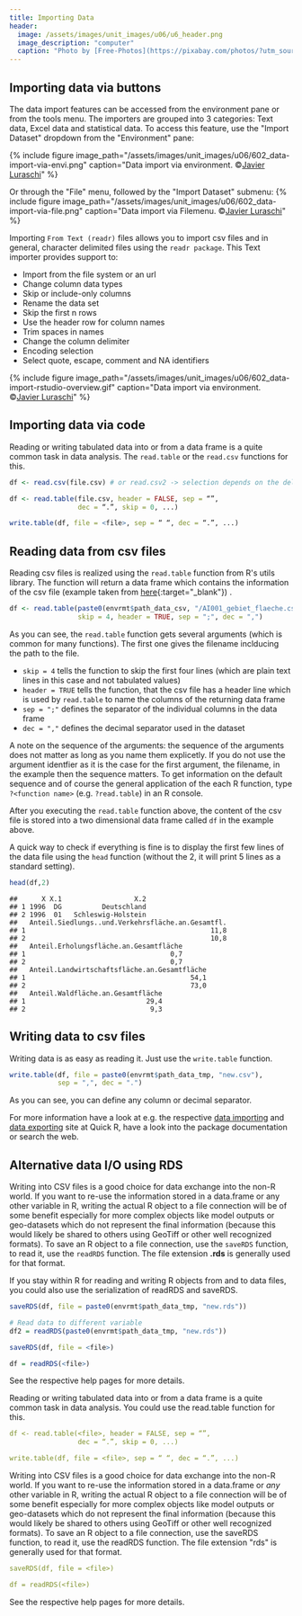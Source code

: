 ```yaml
---
title: Importing Data
header:
  image: /assets/images/unit_images/u06/u6_header.png
  image_description: "computer"
  caption: "Photo by [Free-Photos](https://pixabay.com/photos/?utm_source=link-attribution&amp;utm_medium=referral&amp;utm_campaign=image&amp;utm_content=336373) [Pixabay](https://pixabay.com/de/?utm_source=link-attribution&amp;utm_medium=referral&amp;utm_campaign=image&amp;utm_content=336373)"
---
```


<!--more-->


## Importing data via buttons

The data import features can be accessed from the environment pane or from the tools menu. The importers are grouped into 3 categories: Text data, Excel data and statistical data. To access this feature, use the "Import Dataset" dropdown from the "Environment" pane:

{% include figure image_path="/assets/images/unit_images/u06/602_data-import-via-envi.png" caption="Data import via environment. ©[Javier Luraschi](https://support.rstudio.com/hc/en-us/articles/218611977-Importing-Data-with-RStudio)" %}


Or through the "File" menu, followed by the "Import Dataset" submenu:
{% include figure image_path="/assets/images/unit_images/u06/602_data-import-via-file.png" caption="Data import via Filemenu. ©[Javier Luraschi](https://support.rstudio.com/hc/en-us/articles/218611977-Importing-Data-with-RStudio)" %}


Importing `From Text (readr)` files allows you to import csv files and in general, character delimited files using the `readr package`. This Text importer provides support to:

* Import from the file system or an url
* Change column data types
* Skip or include-only columns
* Rename the data set
* Skip the first n rows
* Use the header row for column names
* Trim spaces in names
* Change the column delimiter
* Encoding selection
* Select quote, escape, comment and NA identifiers


{% include figure image_path="/assets/images/unit_images/u06/602_data-import-rstudio-overview.gif" caption="Data import via environment. ©[Javier Luraschi](https://support.rstudio.com/hc/en-us/articles/218611977-Importing-Data-with-RStudio)" %}


## Importing data via code
Reading or writing tabulated data into or from a data frame is a quite common task in data analysis. The `read.table` or the `read.csv` functions for this.

```r
df <- read.csv(file.csv) # or read.csv2 -> selection depends on the delimiter and seperator
```

```r
df <- read.table(file.csv, header = FALSE, sep = “”,
                 dec = “.”, skip = 0, ...)

write.table(df, file = <file>, sep = “ “, dec = “.”, ...)
```

## Reading data from csv files

Reading csv files is realized using the `read.table` function from R's utils library. The function will return a data frame which contains the information of the csv file (example taken from [here](https://www.regionalstatistik.de/genesis/online/){:target="_blank"}) .


```r
df <- read.table(paste0(envrmt$path_data_csv, "/AI001_gebiet_flaeche.csv"),
                 skip = 4, header = TRUE, sep = ";", dec = ",")
```

As you can see, the `read.table` function gets several arguments (which is common for many functions). The first one gives the filename inclducing the path to the file.
* `skip = 4` tells the function to skip the first four lines (which are plain text lines in this case and not tabulated values)
* `header = TRUE` tells the function, that the csv file has a header line which is used by `read.table` to name the columns of the returning data frame
* `sep = ";"` defines the separator of the individual columns in the data frame
* `dec = ","` defines the decimal separator used in the dataset

A note on the sequence of the arguments: the sequence of the arguments does
not matter as long as you name them explicetly. If you do not use the argument
identfier as it is the case for the first argument, the filename, in the example
then the sequence matters. To get information on the default sequence and of
course the general application of the each R function, type `?<function name>`
(e.g. `?read.table`) in an R console.

After you executing the `read.table` function above, the content of the csv file is
stored into a two dimensional data frame called `df` in the example above.

A quick way to check if everything is fine is to display the first few lines of
the data file using the `head` function (without the 2, it will print 5 lines as a standard setting).

```r
head(df,2)
```

```
##      X X.1                  X.2
## 1 1996  DG          Deutschland
## 2 1996  01   Schleswig-Holstein
##   Anteil.Siedlungs..und.Verkehrsfläche.an.Gesamtfl.
## 1                                              11,8
## 2                                              10,8
##   Anteil.Erholungsfläche.an.Gesamtfläche
## 1                                    0,7
## 2                                    0,7
##   Anteil.Landwirtschaftsfläche.an.Gesamtfläche
## 1                                         54,1
## 2                                         73,0
##   Anteil.Waldfläche.an.Gesamtfläche
## 1                              29,4
## 2                               9,3
```

## Writing data to csv files
Writing data is as easy as reading it. Just use the `write.table` function.

```r
write.table(df, file = paste0(envrmt$path_data_tmp, "new.csv"),
            sep = ",", dec = ".")
```
As you can see, you can define any column or decimal separator.

For more information have a look at e.g. the respective [data importing](http://www.statmethods.net/input/importingdata.html) and [data exporting](http://www.statmethods.net/input/exportingdata.html) site at Quick R, have a look into the package
documentation or search the web.


## Alternative data I/O using RDS
Writing into CSV files is a good choice for data exchange into the non-R world. If you want to re-use the information stored in a data.frame or any other variable in R, writing the actual R object to a file connection will be of some benefit especially for more complex objects like model outputs or geo-datasets which do not represent the final information (because this would likely be shared to others using GeoTiff or other well recognized formats). To save an R object to a file connection, use the `saveRDS` function, to read it, use the `readRDS` function. The file extension **.rds** is generally used for that format.

If you stay within R for reading and writing R objects from and to data files, you could also use the serialization of readRDS and saveRDS.

```r
saveRDS(df, file = paste0(envrmt$path_data_tmp, "new.rds"))

# Read data to different variable
df2 = readRDS(paste0(envrmt$path_data_tmp, "new.rds"))
```



```r
saveRDS(df, file = <file>)

df = readRDS(<file>)
```

See the respective help pages for more details.


Reading or writing tabulated data into or from a data frame is a quite common task in data analysis. You could use the read.table function for this.
```yaml
df <- read.table(<file>, header = FALSE, sep = “”,
                 dec = “.”, skip = 0, ...)

write.table(df, file = <file>, sep = “ “, dec = “.”, ...)
```

Writing into CSV files is a good choice for data exchange into the non-R world. If you want to re-use the information stored in a data.frame or *any* other variable in R, writing the actual R object to a file connection will be of some benefit especially for more complex objects like model outputs or geo-datasets which do not represent the final information (because this would likely be shared to others using GeoTiff or other well recognized formats). To save an R object to a file connection, use the saveRDS function, to read it, use the readRDS function. The file extension "rds" is generally used for that format.
```yaml
saveRDS(df, file = <file>)

df = readRDS(<file>)
```
See the respective help pages for more details.


<!--
## Further reading

add some day
-->
